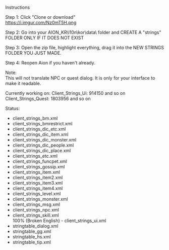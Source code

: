 Instructions  

Step 1: Click "Clone or download"  
https://i.imgur.com/Nz0mT5H.png  

Step 2: Go into your AION_KR\l10n\kor\data\ folder and CREATE A "strings" FOLDER ONLY IF IT DOES NOT EXIST  

Step 3: Open the zip file, highlight everything, drag it into the NEW STRINGS FOLDER YOU JUST MADE.  

Step 4: Reopen Aion if you haven't already.  

Note:  
This will not translate NPC or quest dialog.  It is only for your interface to make it readable.  


Currently working on:
Client_Strings_Ui: 914150 and so on
Client_Strings_Quest: 1803956 and so on

Status:  
- client_strings_bm.xml  
- client_strings_bmrestrict.xml  
- client_strings_dic_etc.xml  
- client_strings_dic_item.xml  
- client_strings_dic_monster.xml  
- client_strings_dic_people.xml  
- client_strings_dic_place.xml  
- client_strings_etc.xml  
- client_strings_funcpet.xml  
- client_strings_gossip.xml  
- client_strings_item.xml  
- client_strings_item2.xml  
- client_strings_item3.xml  
- client_strings_item4.xml  
- client_strings_level.xml  
- client_strings_monster.xml  
- client_strings_msg.xml  
- client_strings_npc.xml  
- client_strings_skill.xml  
100% (Broken English) - client_strings_ui.xml  
- stringtable_dialog.xml  
- stringtable_gg.xml  
- stringtable_hs.xml  
- stringtable_tip.xml  
